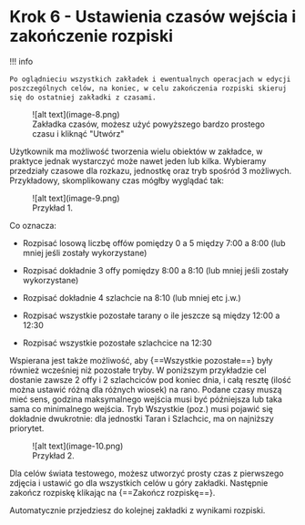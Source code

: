 # Krok 6 - Ustawienia czasów wejścia i zakończenie rozpiski


!!! info

    Po oglądnieciu wszystkich zakładek i ewentualnych operacjach w edycji poszczególnych celów, na koniec, w celu zakończenia rozpiski skieruj się do ostatniej zakładki z czasami.

<figure markdown="span">
  ![alt text](image-8.png)
  <figcaption>Zakładka czasów, możesz użyć powyższego bardzo prostego czasu i kliknąć "Utwórz"</figcaption>
</figure>

Użytkownik ma możliwość tworzenia wielu obiektów w zakładce, w praktyce jednak wystarczyć może nawet jeden lub kilka. Wybieramy przedziały czasowe dla rozkazu, jednostkę oraz tryb spośród 3 możliwych. Przykładowy, skomplikowany czas mógłby wyglądać tak:

<figure markdown="span">
  ![alt text](image-9.png)
  <figcaption>Przykład 1.</figcaption>
</figure>

Co oznacza:

- Rozpisać losową liczbę offów pomiędzy 0 a 5 między 7:00 a 8:00 (lub mniej jeśli zostały wykorzystane)

- Rozpisać dokładnie 3 offy pomiędzy 8:00 a 8:10 (lub mniej jeśli zostały wykorzystane)

- Rozpisać dokładnie 4 szlachcie na 8:10 (lub mniej etc j.w.)

- Rozpisać wszystkie pozostałe tarany o ile jeszcze są między 12:00 a 12:30

- Rozpisać wszystkie pozostałe szlachcice na 12:30

Wspierana jest także możliwość, aby {==Wszystkie pozostałe==} były również wcześniej niż pozostałe tryby. W poniższym przykładzie cel dostanie zawsze 2 offy i 2 szlachciców pod koniec dnia, i całą resztę (ilość można ustawić różną dla różnych wiosek) na rano. Podane czasy muszą mieć sens, godzina maksymalnego wejścia musi być późniejsza lub taka sama co minimalnego wejścia. Tryb Wszystkie (poz.) musi pojawić się dokładnie dwukrotnie: dla jednostki Taran i Szlachcic, ma on najniższy priorytet.

<figure markdown="span">
  ![alt text](image-10.png)
  <figcaption>Przykład 2.</figcaption>
</figure>

Dla celów świata testowego, możesz utworzyć prosty czas z pierwszego zdjęcia i ustawić go dla wszystkich celów u góry zakładki. Następnie zakończ rozpiskę klikając na {==Zakończ rozpiskę==}.

Automatycznie przjedziesz do kolejnej zakładki z wynikami rozpiski.


